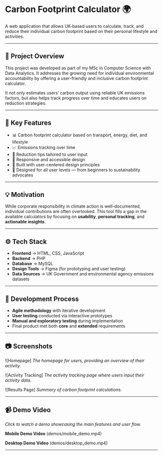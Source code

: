 # Carbon Footprint Calculator 🌍

A web application that allows UK-based users to calculate, track, and reduce their individual carbon footprint based on their personal lifestyle and activities.

---

## 📌 Project Overview

This project was developed as part of my MSc in Computer Science with Data Analytics. It addresses the growing need for individual environmental accountability by offering a user-friendly and inclusive carbon footprint calculator.

It not only estimates users’ carbon output using reliable UK emissions factors, but also helps track progress over time and educates users on reduction strategies. 

---

## 🧠 Key Features

- 📊 Carbon footprint calculator based on transport, energy, diet, and lifestyle
- 📈 Emissions tracking over time
- 🎯 Reduction tips tailored to user input
- 📱 Responsive and accessible design
- 📐 Built with user-centered design principles
- 👥 Designed for all user levels — from beginners to sustainability advocates


---

## 💡 Motivation

While corporate responsibility in climate action is well-documented, individual contributions are often overlooked. This tool fills a gap in the available calculators by focusing on **usability**, **personal tracking**, and **actionable insights**.

---

## ⚙️ Tech Stack

- **Frontend** -> HTML, CSS, JavaScript
- **Backend** -> PHP
- **Database** -> MySQL
- **Design Tools** -> Figma (for prototyping and user testing)
- **Data Sources** -> UK Government and environmental agency emissions datasets

---

## 🔬 Development Process

- **Agile methodology** with iterative development
- **User testing** conducted via interactive prototypes
- **Manual and exploratory testing** during implementation
- Final product met both **core** and **extended** requirements

---

## 📷 Screenshots

![Homepage]
_The homepage for users, providing an overview of their activity._

![Activity Tracking]
_The activity tracking page where users input their activity data._

![Results Page]
_Summary of carbon footprint calculations._

---

## 📹 Demo Video
_Click to watch a demo showcasing the main features and user flow._

**Mobile Demo Video**
(demos/mobile_demo.mp4)

**Desktop Demo Video** 
(demos/desktop_demo.mp4)

---
